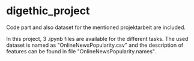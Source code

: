 # digethic_project

Code part and also dataset for the mentioned projektarbeit are included.

In this project, 3 .ipynb files are available for the different tasks. The used dataset is named as "OnlineNewsPopularity.csv" and the description of features can be found in file "OnlineNewsPopularity.names". 
